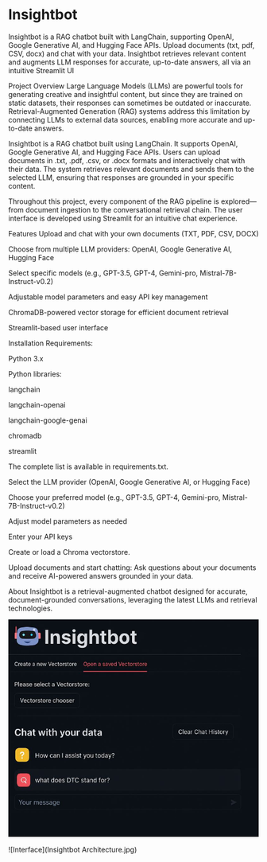 # Insightbot
Insightbot is a RAG chatbot built with LangChain, supporting OpenAI, Google Generative AI, and Hugging Face APIs. Upload documents (txt, pdf, CSV, docx) and chat with your data. Insightbot retrieves relevant content and augments LLM responses for accurate, up-to-date answers, all via an intuitive Streamlit UI

Project Overview
Large Language Models (LLMs) are powerful tools for generating creative and insightful content, but since they are trained on static datasets, their responses can sometimes be outdated or inaccurate. Retrieval-Augmented Generation (RAG) systems address this limitation by connecting LLMs to external data sources, enabling more accurate and up-to-date answers.

Insightbot is a RAG chatbot built using LangChain. It supports OpenAI, Google Generative AI, and Hugging Face APIs. Users can upload documents in .txt, .pdf, .csv, or .docx formats and interactively chat with their data. The system retrieves relevant documents and sends them to the selected LLM, ensuring that responses are grounded in your specific content.

Throughout this project, every component of the RAG pipeline is explored—from document ingestion to the conversational retrieval chain. The user interface is developed using Streamlit for an intuitive chat experience.

Features
Upload and chat with your own documents (TXT, PDF, CSV, DOCX)

Choose from multiple LLM providers: OpenAI, Google Generative AI, Hugging Face

Select specific models (e.g., GPT-3.5, GPT-4, Gemini-pro, Mistral-7B-Instruct-v0.2)

Adjustable model parameters and easy API key management

ChromaDB-powered vector storage for efficient document retrieval

Streamlit-based user interface

Installation
Requirements:

Python 3.x

Python libraries:

langchain

langchain-openai

langchain-google-genai

chromadb

streamlit

The complete list is available in requirements.txt.

Select the LLM provider (OpenAI, Google Generative AI, or Hugging Face)

Choose your preferred model (e.g., GPT-3.5, GPT-4, Gemini-pro, Mistral-7B-Instruct-v0.2)

Adjust model parameters as needed

Enter your API keys

Create or load a Chroma vectorstore.

Upload documents and start chatting:
Ask questions about your documents and receive AI-powered answers grounded in your data.

About
Insightbot is a retrieval-augmented chatbot designed for accurate, document-grounded conversations, leveraging the latest LLMs and retrieval technologies.

![Architecture](Capture3.JPG)

![Interface](Insightbot Architecture.jpg)


